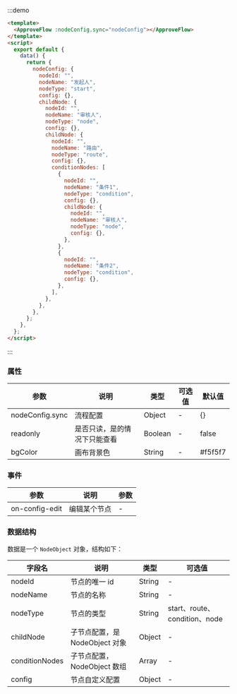 :::demo

```html
<template>
  <ApproveFlow :nodeConfig.sync="nodeConfig"></ApproveFlow>
</template>
<script>
  export default {
    data() {
      return {
        nodeConfig: {
          nodeId: "",
          nodeName: "发起人",
          nodeType: "start",
          config: {},
          childNode: {
            nodeId: "",
            nodeName: "审核人",
            nodeType: "node",
            config: {},
            childNode: {
              nodeId: "",
              nodeName: "路由",
              nodeType: "route",
              config: {},
              conditionNodes: [
                {
                  nodeId: "",
                  nodeName: "条件1",
                  nodeType: "condition",
                  config: {},
                  childNode: {
                    nodeId: "",
                    nodeName: "审核人",
                    nodeType: "node",
                    config: {},
                  },
                },
                {
                  nodeId: "",
                  nodeName: "条件2",
                  nodeType: "condition",
                  config: {},
                },
              ],
            },
          },
        },
      };
    },
  };
</script>
```

:::

### 属性

| 参数            | 说明                         | 类型    | 可选值 | 默认值  |
| --------------- | ---------------------------- | ------- | ------ | ------- |
| nodeConfig.sync | 流程配置                     | Object  | -      | {}      |
| readonly        | 是否只读，是的情况下只能查看 | Boolean | -      | false   |
| bgColor         | 画布背景色                   | String  | -      | #f5f5f7 |

### 事件

| 参数           | 说明         | 参数 |
| -------------- | ------------ | ---- |
| on-config-edit | 编辑某个节点 | -    |

### 数据结构

数据是一个 `NodeObject` 对象，结构如下：

| 字段名         | 说明                           | 类型   | 可选值                        |
| -------------- | ------------------------------ | ------ | ----------------------------- |
| nodeId         | 节点的唯一 id                  | String | -                             |
| nodeName       | 节点的名称                     | String | -                             |
| nodeType       | 节点的类型                     | String | start、route、condition、node |
| childNode      | 子节点配置，是 NodeObject 对象 | Object | -                             |
| conditionNodes | 子节点配置，NodeObject 数组    | Array  | -                             |
| config         | 节点自定义配置                 | Object | -                             |
